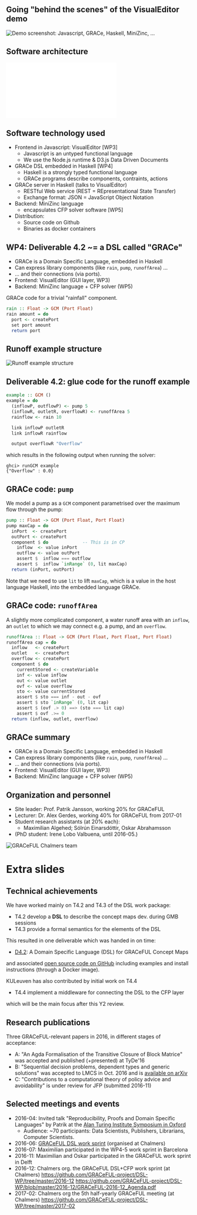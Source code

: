 ## Going "behind the scenes" of the VisualEditor demo

![Demo screenshot: Javascript, GRACe, Haskell, MiniZinc, ...](../img/visualeditor.png)

## Software architecture

![Software stack](SWarch.pdf)

## Software technology used

* Frontend in Javascript: VisualEditor [WP3]
    * Javascript is an untyped functional language
	* We use the Node.js runtime & D3.js Data Driven Documents
* GRACe DSL embedded in Haskell [WP4]
    * Haskell is a strongly typed functional language
	* GRACe programs describe components, contraints, actions
* GRACe server in Haskell (talks to VisualEditor)
    * RESTful Web service (REST = REpresentational State Transfer)
    * Exchange format: JSON = JavaScript Object Notation
* Backend: MiniZinc language
    * encapsulates CFP solver software [WP5]
* Distribution:
    * Source code on Github
	* Binaries as docker containers

## WP4: Deliverable 4.2 ~= a DSL called "GRACe"

* GRACe is a Domain Specific Language, embedded in Haskell
* Can express library components (like `rain`, `pump`, `runoffArea`) ...
* ... and their connections (via ports).
* Frontend: VisualEditor (GUI layer, WP3)
* Backend: MiniZinc language + CFP solver (WP5)

GRACe code for a trivial "rainfall" component.

```haskell
rain :: Float -> GCM (Port Float)
rain amount = do
  port <- createPort
  set port amount
  return port
```

## Runoff example structure

![Runoff example structure](../deliverables/d4.2/fig/RunoffExample.png)

## Deliverable 4.2: glue code for the runoff example

```haskell
example :: GCM ()
example = do
  (inflowP, outflowP) <- pump 5
  (inflowR, outletR, overflowR) <- runoffArea 5
  rainflow <- rain 10

  link inflowP outletR
  link inflowR rainflow

  output overflowR "Overflow"
```

which results in the following output when running the solver:

```
ghci> runGCM example
{"Overflow" : 0.0}
```

## GRACe code: `pump`

We model a pump as a `GCM` component parametrised over the maximum
flow through the pump:

```haskell
pump :: Float -> GCM (Port Float, Port Float)
pump maxCap = do
  inPort  <- createPort
  outPort <- createPort
  component $ do             -- This is in CP
    inflow  <- value inPort
    outflow <- value outPort
    assert $  inflow === outflow
    assert $  inflow `inRange` (0, lit maxCap)
  return (inPort, outPort)
```

Note that we need to use `lit` to lift `maxCap`, which is a value in
the host language Haskell, into the embedded language GRACe.

## GRACe code: `runoffArea`

A slightly more complicated component, a water runoff area with an
`inflow`, an `outlet` to which we may connect e.g. a pump, and an
`overflow`.

```haskell
runoffArea :: Float -> GCM (Port Float, Port Float, Port Float)
runoffArea cap = do
  inflow   <- createPort
  outlet   <- createPort
  overflow <- createPort
  component $ do
    currentStored <- createVariable
    inf <- value inflow
    out <- value outlet
    ovf <- value overflow
    sto <- value currentStored
    assert $ sto === inf - out - ovf
    assert $ sto `inRange` (0, lit cap)
    assert $ (ovf .> 0) ==> (sto === lit cap)
    assert $ ovf .>= 0
  return (inflow, outlet, overflow)
```

## GRACe summary

* GRACe is a Domain Specific Language, embedded in Haskell
* Can express library components (like `rain`, `pump`, `runoffArea`) ...
* ... and their connections (via ports).
* Frontend: VisualEditor (GUI layer, WP3)
* Backend: MiniZinc language + CFP solver (WP5)

## Organization and personnel

* Site leader: Prof. Patrik Jansson, working 20% for GRACeFUL
* Lecturer: Dr. Alex Gerdes, working 40% for GRACeFUL from 2017-01
* Student research assistants (at 20% each):
    * Maximilian Algehed; Sólrún Einarsdóttir, Oskar Abrahamsson
* (PhD student: Irene Lobo Valbuena, until 2016-05.)

![GRACeFUL Chalmers team](../img/GRACeFUL_Chalmers_2017-03.jpg)

# Extra slides

## Technical achievements

We have worked mainly on T4.2 and T4.3 of the DSL work package:

* T4.2 develop a **DSL** to describe the concept maps dev. during GMB sessions
* T4.3 provide a formal semantics for the elements of the DSL

This resulted in one deliverable which was handed in on time:

* [D4.2](deliverables/d4.2/): A Domain Specific Language (DSL) for GRACeFUL Concept Maps

and associated
[open source code on GitHub](https://github.com/GRACeFUL-project/GRACe) including
examples and install instructions (through a Docker image).

KULeuven has also contributed by initial work on T4.4

* T4.4 implement a middleware for connecting the DSL to the CFP layer

which will be the main focus after this Y2 review.


## Research publications

Three GRACeFUL-relevant papers in 2016, in different stages of acceptance:

* A: "An Agda Formalisation of the Transitive Closure of Block Matrice" was accepted and published (+presented) at TyDe'16
* B: "Sequential decision problems, dependent types and generic solutions" was accepted to LMCS in Oct. 2016 and is [available on arXiv](https://arxiv.org/abs/1610.07145)
* C: "Contributions to a computational theory of policy advice and avoidability" is under review for JFP (submitted 2016-11)

## Selected meetings and events

* 2016-04: Invited talk "Reproducibility, Proofs and Domain Specific Languages" by Patrik at the [Alan Turing Institute Symposium in Oxford](https://github.com/patrikja/CoeGSS/tree/master/2016-04)
    * Audience: ~70 participants: Data Scientists, Publishers, Librarians, Computer Scientists.
* 2016-06: [GRACeFUL DSL work sprint](https://github.com/GRACeFUL-project/DSL-WP/tree/master/2016-06) (organised at Chalmers)
* 2016-07: Maximilian participated in the WP4-5 work sprint in Barcelona
* 2016-11: Maximilian and Oskar participated in the GRACeFUL work sprint in Delft
* 2016-12: Chalmers org. the GRACeFUL DSL+CFP work sprint (at Chalmers)
  https://github.com/GRACeFUL-project/DSL-WP/tree/master/2016-12
  https://github.com/GRACeFUL-project/DSL-WP/blob/master/2016-12/GRACeFUL-2016-12_Agenda.pdf
* 2017-02: Chalmers org the 5th half-yearly GRACeFUL meeting (at Chalmers)
  https://github.com/GRACeFUL-project/DSL-WP/tree/master/2017-02
